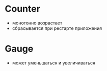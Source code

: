 # Counter
* монотонно возрастает
* сбрасывается при рестарте приложения

# Gauge
* может уменьшаться и увеличиваться
